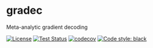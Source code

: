 # gradec
Meta-analytic gradient decoding

[![License](https://img.shields.io/badge/license-Apache--2.0-blue.svg)](https://opensource.org/license/apache-2-0)
[![Test Status](https://github.com/JulioAPeraza/gradec/actions/workflows/testing.yml/badge.svg)](https://github.com/JulioAPeraza/gradec/actions/workflows/testing.yml)
[![codecov](https://codecov.io/gh/JulioAPeraza/gradec/branch/main/graph/badge.svg?token=JTEHFX20B1)](https://codecov.io/gh/JulioAPeraza/gradec)
[![Code style: black](https://img.shields.io/badge/code%20style-black-000000.svg)](https://github.com/psf/black)